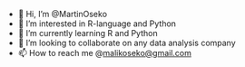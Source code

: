 - 👋 Hi, I’m @MartinOseko
- 👀 I’m interested in R-language and Python
- 🌱 I’m currently learning R and Python
- 💞️ I’m looking to collaborate on any data analysis company
- 📫 How to reach me @malikoseko@gmail.com

<!---
MartinOseko/MartinOseko is a ✨ special ✨ repository because its `README.md` (this file) appears on your GitHub profile.
You can click the Preview link to take a look at your changes.
--->
